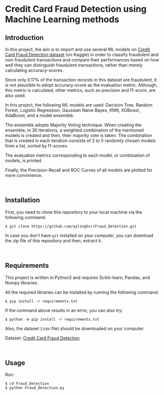 # Credit Card Fraud Detection using Machine Learning methods

## Introduction
In this project, the aim is to import and use several ML models on [Credit Card Fraud Detection dataset](https://www.kaggle.com/mlg-ulb/creditcardfraud) (on Kaggle) in order to classify fraudulent and non-fraudulent transactions and compare their performances based on how well they can distinguish fraudulent transactions, rather than merely calculating accuracy-scores.

Since only 0.17% of the transaction records in this dataset are fraudulent, it is not plausible to adopt accuracy-score as the evaluation metric. Although, this metric is calculated, other metrics, such as precision and f1-score, are also used.

In this project, the following ML models are used: Decision Tree, Random Forest, Logistic Regression, Gaussian Naive Bayes, KNN, XGBoost, AdaBoost, and a model ensemble.

The ensemble adopts Majority Voting technique. When creating the ensemble, in 30 iterations, a weighted combination of the mentioned models is created and then, their majority vote is taken. The combination that is created in each iteration consists of 2 to 5 randomly chosen models from a list, sorted by f1-scores.

The evaluation metrics corresponding to each model, or combination of models, is printed.

Finally, the Precision-Recall and ROC Curves of all models are plotted for more convinience.

<br>

## Installation
First, you need to clone this repository to your local machine via the following command:
```shell
$ git clone https://github.com/aylinghsr/Fraud_Detection.git
```
In case you don't have `git` installed on your computer, you can download the zip file of this repository and then, extract it.

<br>

## Requirements
This project is written in Python3 and requires Scikit-learn, Pandas, and Numpy libraries.

All the required libraries can be installed by running the following command:
```shell
$ pip install -r requirements.txt
```
If the command above results in an error, you can also try:
```shell
$ python -m pip install -r requirements.txt
```
Also, the dataset (.csv file) should be downloaded on your computer.

Dataset: [Credit Card Fraud Detection](https://www.kaggle.com/mlg-ulb/creditcardfraud)

<br>


## Usage
Run:
```shell
$ cd Fraud_Detection
$ python Fraud_Detection.py
```
